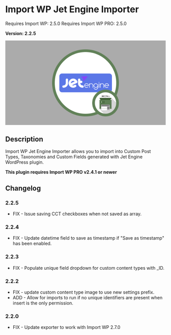 # Import WP Jet Engine Importer

Requires Import WP: 2.5.0
Requires Import WP PRO: 2.5.0

**Version: 2.2.5**

![Jet Engine Importer Importer](./assets/iwp-addon-jet-engine.png)

## Description

Import WP Jet Engine Importer allows you to import into Custom Post Types, Taxonomies and Custom Fields generated with Jet Engine WordPress plugin.

**This plugin requires Import WP PRO v2.4.1 or newer**

## Changelog

### 2.2.5

- FIX - Issue saving CCT checkboxes when not saved as array.

### 2.2.4

- FIX - Update datetime field to save as timestamp if "Save as timestamp" has been enabled. 

### 2.2.3

- FIX - Populate unique field dropdown for custom content types with _ID.

### 2.2.2

- FIX - update custom content type image to use new settings prefix.
- ADD - Allow for imports to run if no unique identifiers are present when insert is the only permission.

### 2.2.0

- FIX - Update exporter to work with Import WP 2.7.0